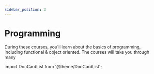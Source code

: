 ```yaml
---
sidebar_position: 3
---
```


# Programming

During these courses, you'll learn about the basics of programming, including functional & object oriented. The courses will take you through many 

import DocCardList from '@theme/DocCardList';

<DocCardList />
